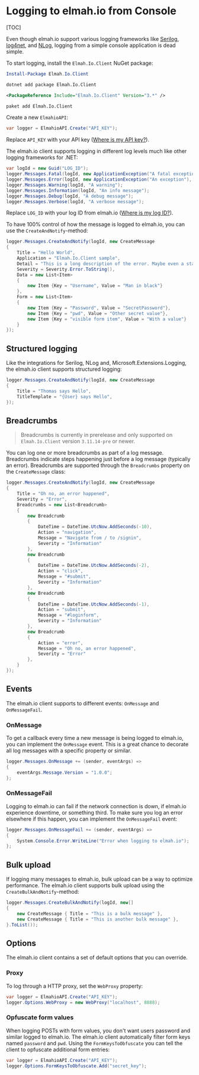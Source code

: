 # Logging to elmah.io from Console

[TOC]

Even though elmah.io support various logging frameworks like [Serilog](https://docs.elmah.io/logging-to-elmah-io-from-serilog/), [log4net](https://docs.elmah.io/logging-to-elmah-io-from-log4net/), and [NLog](https://docs.elmah.io/logging-to-elmah-io-from-nlog/), logging from a simple console application is dead simple.

To start logging, install the `Elmah.Io.Client` NuGet package:

```powershell fct_label="Package Manager"
Install-Package Elmah.Io.Client
```
```cmd fct_label=".NET CLI"
dotnet add package Elmah.Io.Client
```
```xml fct_label="PackageReference"
<PackageReference Include="Elmah.Io.Client" Version="3.*" />
```
```xml fct_label="Paket CLI"
paket add Elmah.Io.Client
```

Create a new `ElmahioAPI`:

```csharp
var logger = ElmahioAPI.Create("API_KEY");
```

Replace `API_KEY` with your API key ([Where is my API key?](https://docs.elmah.io/where-is-my-api-key/)).

The elmah.io client supports logging in different log levels much like other logging frameworks for .NET:

```csharp
var logId = new Guid("LOG_ID");
logger.Messages.Fatal(logId, new ApplicationException("A fatal exception"), "Fatal message");
logger.Messages.Error(logId, new ApplicationException("An exception"), "Error message");
logger.Messages.Warning(logId, "A warning");
logger.Messages.Information(logId, "An info message");
logger.Messages.Debug(logId, "A debug message");
logger.Messages.Verbose(logId, "A verbose message");
```

Replace ```LOG_ID``` with your log ID from elmah.io ([Where is my log ID?](https://docs.elmah.io/where-is-my-log-id/)).

To have 100% control of how the message is logged to elmah.io, you can use the `CreateAndNotify`-method:

```csharp
logger.Messages.CreateAndNotify(logId, new CreateMessage
{
    Title = "Hello World",
    Application = "Elmah.Io.Client sample",
    Detail = "This is a long description of the error. Maybe even a stacktrace",
    Severity = Severity.Error.ToString(),
    Data = new List<Item>
    {
        new Item {Key = "Username", Value = "Man in black"}
    },
    Form = new List<Item>
    {
        new Item {Key = "Password", Value = "SecretPassword"},
        new Item {Key = "pwd", Value = "Other secret value"},
        new Item {Key = "visible form item", Value = "With a value"}
    }
});
```

## Structured logging

Like the integrations for Serilog, NLog and, Microsoft.Extensions.Logging, the elmah.io client supports structured logging:

```csharp
logger.Messages.CreateAndNotify(logId, new CreateMessage
{
    Title = "Thomas says Hello",
    TitleTemplate = "{User} says Hello",
});
```

## Breadcrumbs

> Breadcrumbs is currently in prerelease and only supported on `Elmah.Io.Client` version `3.11.14-pre` or newer.

You can log one or more breadcrumbs as part of a log message. Breadcrumbs indicate steps happening just before a log message (typically an error). Breadcrumbs are supported through the `Breadcrumbs` property on the `CreateMessage` class:

```csharp
logger.Messages.CreateAndNotify(logId, new CreateMessage
{
    Title = "Oh no, an error happened",
    Severity = "Error",
    Breadcrumbs = new List<Breadcrumb>
    {
        new Breadcrumb
        {
            DateTime = DateTime.UtcNow.AddSeconds(-10),
            Action = "navigation",
            Message = "Navigate from / to /signin",
            Severity = "Information"
        },
        new Breadcrumb
        {
            DateTime = DateTime.UtcNow.AddSeconds(-2),
            Action = "click",
            Message = "#submit",
            Severity = "Information"
        },
        new Breadcrumb
        {
            DateTime = DateTime.UtcNow.AddSeconds(-1),
            Action = "submit",
            Message = "#loginform",
            Severity = "Information"
        },
        new Breadcrumb
        {
            Action = "error",
            Message = "Oh no, an error happened",
            Severity = "Error"
        },
    }
});
```

## Events

The elmah.io client supports to different events: `OnMessage` and `OnMessageFail`.

### OnMessage

To get a callback every time a new message is being logged to elmah.io, you can implement the `OnMessage` event. This is a great chance to decorate all log messages with a specific property or similar.

```csharp
logger.Messages.OnMessage += (sender, eventArgs) =>
{
    eventArgs.Message.Version = "1.0.0";
};
```

### OnMessageFail

Logging to elmah.io can fail if the network connection is down, if elmah.io experience downtime, or something third. To make sure you log an error elsewhere if this happen, you can implement the `OnMessageFail` event:

```csharp
logger.Messages.OnMessageFail += (sender, eventArgs) =>
{
    System.Console.Error.WriteLine("Error when logging to elmah.io");
};
```

## Bulk upload

If logging many messages to elmah.io, bulk upload can be a way to optimize performance. The elmah.io client supports bulk upload using the `CreateBulkAndNotify`-method:

```csharp
logger.Messages.CreateBulkAndNotify(logId, new[]
{
    new CreateMessage { Title = "This is a bulk message" },
    new CreateMessage { Title = "This is another bulk message" },
}.ToList());
```

## Options

The elmah.io client contains a set of default options that you can override.

### Proxy

To log through a HTTP proxy, set the `WebProxy` property:

```csharp
var logger = ElmahioAPI.Create("API_KEY");
logger.Options.WebProxy = new WebProxy("localhost", 8888);
```

### Opfuscate form values

When logging POSTs with form values, you don't want users password and similar logged to elmah.io. The elmah.io client automatically filter form keys named `password` and `pwd`. Using the `FormKeysToObfuscate` you can tell the client to opfuscate additional form entries:

```csharp
var logger = ElmahioAPI.Create("API_KEY");
logger.Options.FormKeysToObfuscate.Add("secret_key");
```